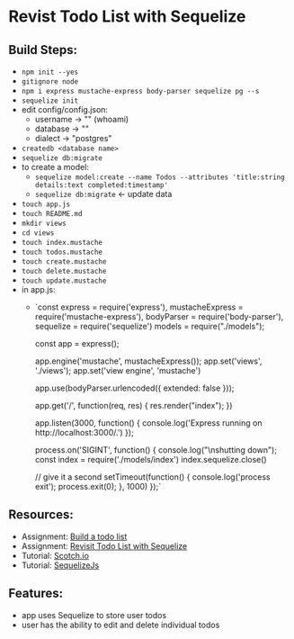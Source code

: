 # Revist Todo List with Sequelize

## Build Steps:

- `npm init --yes`
- `gitignore node`
- `npm i express mustache-express body-parser sequelize pg --s`
- `sequelize init`
- edit config/config.json:
  - username -> "<your username>" (whoami)
  - database -> "<database name>"
  - dialect -> "postgres"
- `createdb <database name>`
- `sequelize db:migrate`
- to create a model:
  - `sequelize model:create --name Todos --attributes 'title:string details:text completed:timestamp'`
  - `sequelize db:migrate` <- update data
- `touch app.js`
- `touch README.md`
- `mkdir views`
- `cd views`
- `touch index.mustache`
- `touch todos.mustache`
- `touch create.mustache`
- `touch delete.mustache`
- `touch update.mustache`
- in app.js:
  -  `const express = require('express'),
        mustacheExpress = require('mustache-express'),
        bodyParser = require('body-parser'),
        sequelize = require('sequelize')
        models = require("./models");

      const app = express();

      app.engine('mustache', mustacheExpress());
      app.set('views', './views');
      app.set('view engine', 'mustache')

      app.use(bodyParser.urlencoded({
          extended: false
      }));

      app.get('/', function(req, res) {
          res.render("index");
      })

      app.listen(3000, function() {
          console.log('Express running on http://localhost:3000/.')
      });

      process.on('SIGINT', function() {
        console.log("\nshutting down");
        const index = require('./models/index')
        index.sequelize.close()

       // give it a second
        setTimeout(function() {
          console.log('process exit');
          process.exit(0);
        }, 1000)
      });`


## Resources:

- Assignment: [Build a todo list](https://newline.theironyard.com/courses/10/projects/76)
- Assignment: [Revisit Todo List with Sequelize](https://newline.theironyard.com/courses/10/projects/111)
- Tutorial: [Scotch.io](https://scotch.io/tutorials/getting-started-with-node-express-and-postgres-using-sequelize)
- Tutorial: [SequelizeJs](ttp://docs.sequelizejs.com/manual/tutorial/instances.html)

## Features:

- app uses Sequelize to store user todos
- user has the ability to edit and delete individual todos
